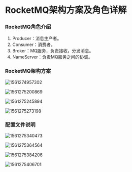 # RocketMQ架构方案及角色详解

### RocketMQ角色介绍

1. Producer：消息生产者。
2. Consumer：消费者。
3. Broker：MQ服务，负责接收，分发消息。
4. NameServer：负责MQ服务之间的协调。

### RocketMQ架构方案

![1561274957302](C:\Users\zhu\AppData\Roaming\Typora\typora-user-images\1561274957302.png)



![1561275200869](C:\Users\zhu\AppData\Roaming\Typora\typora-user-images\1561275200869.png)

![1561275245894](C:\Users\zhu\AppData\Roaming\Typora\typora-user-images\1561275245894.png)

![1561275273198](C:\Users\zhu\AppData\Roaming\Typora\typora-user-images\1561275273198.png)

### 配置文件说明

![1561275340473](C:\Users\zhu\AppData\Roaming\Typora\typora-user-images\1561275340473.png)

![1561275364564](C:\Users\zhu\AppData\Roaming\Typora\typora-user-images\1561275364564.png)

![1561275384206](C:\Users\zhu\AppData\Roaming\Typora\typora-user-images\1561275384206.png)

![1561275406701](C:\Users\zhu\AppData\Roaming\Typora\typora-user-images\1561275406701.png)

